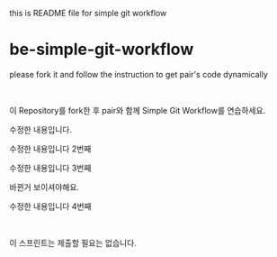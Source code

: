 this is README file for simple git workflow
# be-simple-git-workflow

please fork it and follow the instruction to get pair's code dynamically

<br />

이 Repository를 fork한 후 pair와 함께 Simple Git Workflow를 연습하세요.

수정한 내용입니다.

수정한 내용입니다 2번째

수정한 내용입니다 3번째

바뀐거 보이셔야해요.

수정한 내용입니다 4번째


<br />

이 스프린트는 제출할 필요는 없습니다.

<br />
